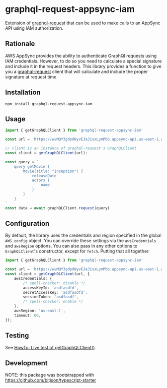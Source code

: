 # graphql-request-appsync-iam

Extension of [graphql-request](https://github.com/prisma-labs/graphql-request) that can be used to make calls to an AppSync API using IAM authorization.

## Rationale

AWS AppSync provides the ability to authenticate GraphQl requests using IAM
credentials. However, to do so you need to calculate a special signature and
include it in the request headers. This library provides a function to give you
a [graphql-request](https://github.com/prisma-labs/graphql-request) client that
will calculate and include the proper signature at request time.

## Installation

```
npm install graphql-request-appsync-iam
```

## Usage

```ts
import { getGraphQLClient } from 'graphql-request-appsync-iam'

const url = 'https://wvMQY3gdydNyvEJaJisxLymPbb.appsync-api.us-east-1.amazonaws.com/graphql';

// client is an instance of graphql-request's GraphQLClient
const client = getGraphQLClient(url);

const query = `
    query getMovie {
        Movie(title: "Inception") {
            releaseDate
            actors {
                name
            }
        }
    }
`
const data = await graphQLClient.request(query)
```

## Configuration

By default, the library uses the credentials and region specified in the global
`AWS.config` object. You can override these settings via the `awsCredentials`
and `awsRegion` options. You can also pass in any other options to
`GraphQLClient`'s constructor, except for `fetch`. Putting that all together:

```ts
import { getGraphQLClient } from 'graphql-request-appsync-iam'

const url = 'https://wvMQY3gdydNyvEJaJisxLymPbb.appsync-api.us-east-1.amazonaws.com/graphql';
const client = getGraphQLClient(url, {
    awsCredentials: {
        /* spell-checker: disable */
        accessKeyId: 'asdfasdfd',
        secretAccessKey: 'asdfasdfd',
        sessionToken: 'asdfasdf',
        /* spell-checker: enable */
    },
    awsRegion: 'us-east-1',
    timeout: 60,
});
```
## Testing

See [HowTo: Live test of getGraphQLClient()](./test-stack/README.md).

## Development

NOTE: this package was bootstrapped with https://github.com/bitjson/typescript-starter
